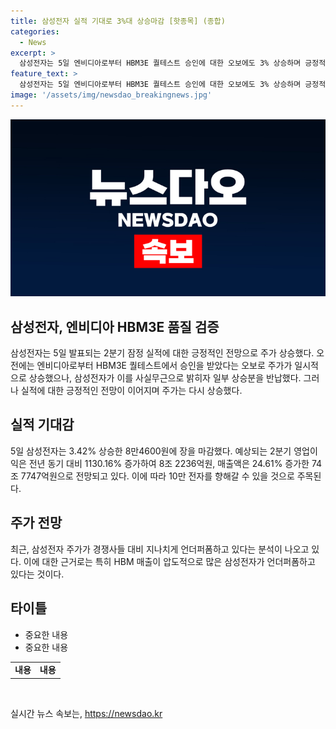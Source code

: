 ```yaml
---
title: 삼성전자 실적 기대로 3%대 상승마감 [핫종목] (종합)
categories:
  - News
excerpt: >
  삼성전자는 5일 엔비디아로부터 HBM3E 퀄테스트 승인에 대한 오보에도 3% 상승하며 긍정적인 실적 기대감을 받았다. 이에도 불구하고 사실무근으로 판명되자 일부 상승분을 반납했지만, 실적에 대한 긍정적인 전망으로 다시 상승했다. 삼전은 2분기 잠정실적 발표를 앞두고 3%대의 상승을 기록했다. 5일 발표될 잠정실적이 긍정적일 것으로 예상되며, 이에 따른 주가 상승이 기대된다.
feature_text: >
  삼성전자는 5일 엔비디아로부터 HBM3E 퀄테스트 승인에 대한 오보에도 3% 상승하며 긍정적인 실적 기대감을 받았다. 이에도 불구하고 사실무근으로 판명되자 일부 상승분을 반납했지만, 실적에 대한 긍정적인 전망으로 다시 상승했다. 삼전은 2분기 잠정실적 발표를 앞두고 3%대의 상승을 기록했다. 5일 발표될 잠정실적이 긍정적일 것으로 예상되며, 이에 따른 주가 상승이 기대된다.
image: '/assets/img/newsdao_breakingnews.jpg'
---
```


<p><img src="/assets/img/newsdao_breakingnews.jpg" alt="firstkoreanews 속보" /></p>

<h2 data-ke-size="size26">삼성전자, 엔비디아 HBM3E 품질 검증</h2>

<p data-ke-size="size16">삼성전자는 5일 발표되는 2분기 잠정 실적에 대한 긍정적인 전망으로 주가 상승했다. 오전에는 엔비디아로부터 HBM3E 퀄테스트에서 승인을 받았다는 오보로 주가가 일시적으로 상승했으나, 삼성전자가 이를 사실무근으로 밝히자 일부 상승분을 반납했다. 그러나 실적에 대한 긍정적인 전망이 이어지며 주가는 다시 상승했다.</p>

<h2 data-ke-size="size26">실적 기대감</h2>

<p data-ke-size="size16">5일 삼성전자는 3.42% 상승한 8만4600원에 장을 마감했다. 예상되는 2분기 영업이익은 전년 동기 대비 1130.16% 증가하여 8조 2236억원, 매출액은 24.61% 증가한 74조 7747억원으로 전망되고 있다. 이에 따라 10만 전자를 향해갈 수 있을 것으로 주목된다.</p>

<h2 data-ke-size="size26">주가 전망</h2>

<p data-ke-size="size16">최근, 삼성전자 주가가 경쟁사들 대비 지나치게 언더퍼폼하고 있다는 분석이 나오고 있다. 이에 대한 근거로는 특히 HBM 매출이 압도적으로 많은 삼성전자가 언더퍼폼하고 있다는 것이다.</p>

<h2 data-ke-size="size26">타이틀</h2>

<ul>
    <li>중요한 내용</li>
    <li>중요한 내용</li>
</ul>

<table>
    <tr>
        <td style="text-align: center; height: 17px;"><b>내용</b></td>
        <td style="text-align: center; height: 17px;"><b>내용</b></td>
    </tr>
</table>

<p data-ke-size="size16">&nbsp;</p>
실시간 뉴스 속보는, <a href="https://newsdao.kr" rel="dofollow">https://newsdao.kr</a>


